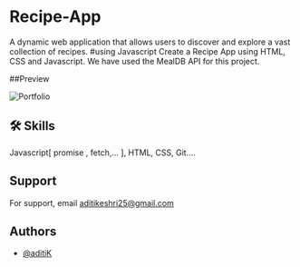 # Recipe-App
A dynamic web application that allows users to discover and explore a vast collection of recipes.
#using Javascript
Create a Recipe App using HTML, CSS and Javascript. We have used the MealDB API for this project.

##Preview

![Portfolio](img1.png,img2.png,img3.png,img4.png)

## 🛠 Skills

Javascript[ promise , fetch,... ], HTML, CSS, Git....


## Support

For support, email aditikeshri25@gmail.com


## Authors

- [@aditiK](https://github.com/keshaditi)
